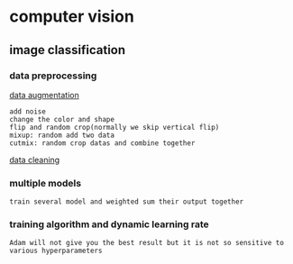 # computer vision
## image classification
### data preprocessing

[data augmentation](https://en.wikipedia.org/wiki/Data_augmentation)
 ```
add noise
change the color and shape
flip and random crop(normally we skip vertical flip)
mixup: random add two data
cutmix: random crop datas and combine together
 ```

[data cleaning](https://en.wikipedia.org/wiki/Data_cleansing)

### multiple models
 ```
train several model and weighted sum their output together

 ```


 ### training algorithm and dynamic learning rate 
 ```
Adam will not give you the best result but it is not so sensitive to various hyperparameters

 ```
